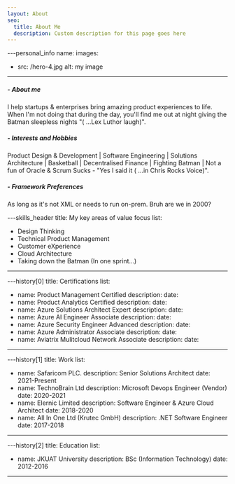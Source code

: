 ```yaml
---
layout: About
seo:
  title: About Me
  description: Custom description for this page goes here
---
```



---personal_info
name:
images:
  - src: /hero-4.jpg
    alt: my image
---
##### <span>- </span> About me

I help startups & enterprises bring amazing product experiences to life. When I'm not doing that during the day, you'll find me out at night giving the Batman sleepless nights "( ...Lex Luthor laugh)". 

##### <span>- </span> Interests and Hobbies

Product Design & Development | Software Engineering | Solutions Architecture | Basketball | Decentralised Finance | Fighting Batman | Not a fun of Oracle & Scrum Sucks - "Yes I said it ( ...in Chris Rocks Voice)".
##### <span>- </span> Framework Preferences

As long as it's not XML or needs to run on-prem. Bruh are we in 2000?



---skills_header
title: My key areas of value focus
list:
  - Design Thinking
  - Technical Product Management
  - Customer eXperience
  - Cloud Architecture
  - Taking down the Batman (In one sprint...)
---

---history[0]
title: Certifications
list:
  - name: Product Management Certified
    description: 
    date:
  - name: Product Analytics Certified
    description: 
    date:  
  - name: Azure Solutions Architect Expert
    description: 
    date: 
  - name: Azure AI Engineer Associate
    description: 
    date: 
  - name: Azure Security Engineer Advanced
    description:
    date:
  - name: Azure Administrator Associate
    description: 
    date:
  - name: Aviatrix Mulitcloud Network Associate
    description: 
    date: 
---

---history[1]
title: Work
list:
  - name: Safaricom PLC.
    description: Senior Solutions Architect
    date: 2021-Present
  - name: TechnoBrain Ltd
    description: Microsoft Devops Engineer (Vendor)
    date: 2020-2021
  - name: Elernic Limited
    description: Software Engineer & Azure Cloud Architect
    date: 2018-2020
  - name: All In One Ltd (Krutec GmbH)
    description: .NET Software Engineer
    date: 2017-2018
---



---history[2]
title: Education
list:
  - name: JKUAT University
    description: BSc (Information Technology)
    date: 2012-2016
---